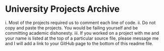 # University Projects Archive

i. Most of the projects required us to comment each line of code.
ii. Do not copy and paste the projects.  You would be failing yourself and be committing academic dishonesty.
iii. If you worked on a project with me and your name is listed at the top of a particular source file, please message me and I will add a link to your GitHub page to the bottom of this readme file.
